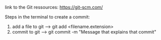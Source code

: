 link to the Git ressources: 
https://git-scm.com/

Steps in the terminal to create a commit:

1. add a file to git --> git add <filename.extension>
2. commit to git --> git commit -m "Message that explains that commit"

